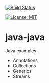 [![Build Status](https://travis-ci.com/claudioaltamura/java-java.svg?branch=master)](https://travis-ci.com/claudioaltamura/java-java)

[![License: MIT](https://img.shields.io/badge/License-MIT-yellow.svg)](https://opensource.org/licenses/MIT)

# java-java
Java examples

* Annotations
* Collections
* Generics
* Streams